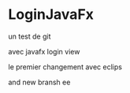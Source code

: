 # LoginJavaFx
un test de git

avec javafx login view

le premier changement avec eclips

and new bransh
ee